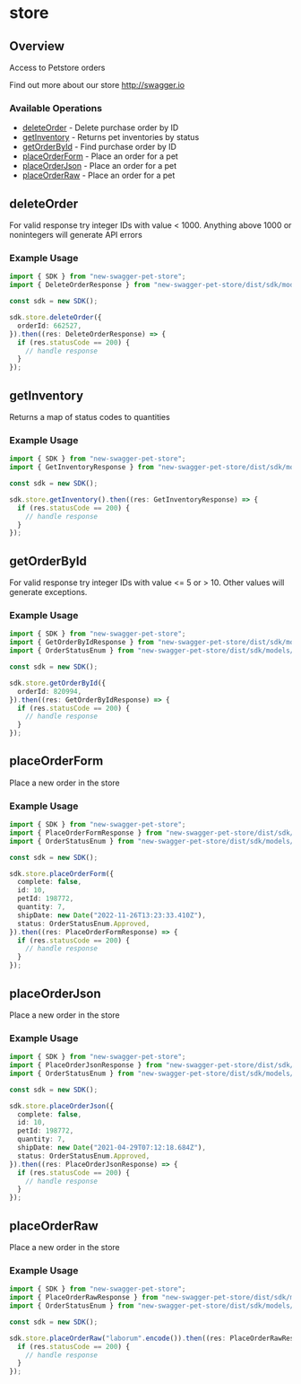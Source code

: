 # store

## Overview

Access to Petstore orders

Find out more about our store
<http://swagger.io>
### Available Operations

* [deleteOrder](#deleteorder) - Delete purchase order by ID
* [getInventory](#getinventory) - Returns pet inventories by status
* [getOrderById](#getorderbyid) - Find purchase order by ID
* [placeOrderForm](#placeorderform) - Place an order for a pet
* [placeOrderJson](#placeorderjson) - Place an order for a pet
* [placeOrderRaw](#placeorderraw) - Place an order for a pet

## deleteOrder

For valid response try integer IDs with value < 1000. Anything above 1000 or nonintegers will generate API errors

### Example Usage

```typescript
import { SDK } from "new-swagger-pet-store";
import { DeleteOrderResponse } from "new-swagger-pet-store/dist/sdk/models/operations";

const sdk = new SDK();

sdk.store.deleteOrder({
  orderId: 662527,
}).then((res: DeleteOrderResponse) => {
  if (res.statusCode == 200) {
    // handle response
  }
});
```

## getInventory

Returns a map of status codes to quantities

### Example Usage

```typescript
import { SDK } from "new-swagger-pet-store";
import { GetInventoryResponse } from "new-swagger-pet-store/dist/sdk/models/operations";

const sdk = new SDK();

sdk.store.getInventory().then((res: GetInventoryResponse) => {
  if (res.statusCode == 200) {
    // handle response
  }
});
```

## getOrderById

For valid response try integer IDs with value <= 5 or > 10. Other values will generate exceptions.

### Example Usage

```typescript
import { SDK } from "new-swagger-pet-store";
import { GetOrderByIdResponse } from "new-swagger-pet-store/dist/sdk/models/operations";
import { OrderStatusEnum } from "new-swagger-pet-store/dist/sdk/models/shared";

const sdk = new SDK();

sdk.store.getOrderById({
  orderId: 820994,
}).then((res: GetOrderByIdResponse) => {
  if (res.statusCode == 200) {
    // handle response
  }
});
```

## placeOrderForm

Place a new order in the store

### Example Usage

```typescript
import { SDK } from "new-swagger-pet-store";
import { PlaceOrderFormResponse } from "new-swagger-pet-store/dist/sdk/models/operations";
import { OrderStatusEnum } from "new-swagger-pet-store/dist/sdk/models/shared";

const sdk = new SDK();

sdk.store.placeOrderForm({
  complete: false,
  id: 10,
  petId: 198772,
  quantity: 7,
  shipDate: new Date("2022-11-26T13:23:33.410Z"),
  status: OrderStatusEnum.Approved,
}).then((res: PlaceOrderFormResponse) => {
  if (res.statusCode == 200) {
    // handle response
  }
});
```

## placeOrderJson

Place a new order in the store

### Example Usage

```typescript
import { SDK } from "new-swagger-pet-store";
import { PlaceOrderJsonResponse } from "new-swagger-pet-store/dist/sdk/models/operations";
import { OrderStatusEnum } from "new-swagger-pet-store/dist/sdk/models/shared";

const sdk = new SDK();

sdk.store.placeOrderJson({
  complete: false,
  id: 10,
  petId: 198772,
  quantity: 7,
  shipDate: new Date("2021-04-29T07:12:18.684Z"),
  status: OrderStatusEnum.Approved,
}).then((res: PlaceOrderJsonResponse) => {
  if (res.statusCode == 200) {
    // handle response
  }
});
```

## placeOrderRaw

Place a new order in the store

### Example Usage

```typescript
import { SDK } from "new-swagger-pet-store";
import { PlaceOrderRawResponse } from "new-swagger-pet-store/dist/sdk/models/operations";
import { OrderStatusEnum } from "new-swagger-pet-store/dist/sdk/models/shared";

const sdk = new SDK();

sdk.store.placeOrderRaw("laborum".encode()).then((res: PlaceOrderRawResponse) => {
  if (res.statusCode == 200) {
    // handle response
  }
});
```
